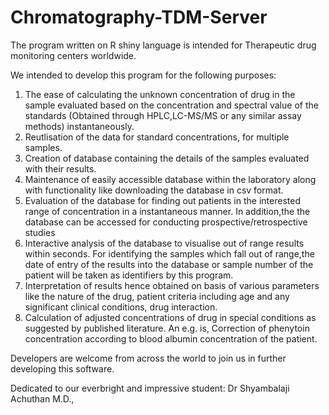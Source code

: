 # Chromatography-TDM-Server

The program written on R shiny language is intended for Therapeutic drug monitoring centers worldwide. 

We intended to develop this program for the following purposes:

1) The ease of calculating the unknown concentration of drug in the sample evaluated based on the concentration and spectral value of the standards (Obtained through HPLC,LC-MS/MS or any similar assay methods) instantaneously. 
2) Reutlisation of the data for standard concentrations, for multiple samples. 
3) Creation of database containing the details of the samples evaluated with their results.
4) Maintenance of easily accessible database within the laboratory along with functionality like downloading the database in csv format. 
5) Evaluation of the database for finding out patients in the interested range of concentration in a instantaneous manner. In addition,the  the database can be accessed for conducting prospective/retrospective studies
6) Interactive analysis of the database to visualise out of range results within seconds. For identifying the samples which fall out of range,the date of entry of the results into the database or sample number of the patient will be taken as identifiers by this program. 
7) Interpretation of results hence obtained on basis of various parameters like the nature of the drug, patient criteria including age and any significant clinical conditions, drug interaction.
8) Calculation of adjusted concentrations of drug in special conditions as suggested by published literature. An e.g. is, Correction of phenytoin concentration according to blood albumin concentration of the patient.

Developers are welcome from across the world to join us in further developing this software. 

Dedicated to our everbright and impressive student: Dr Shyambalaji Achuthan M.D.,

